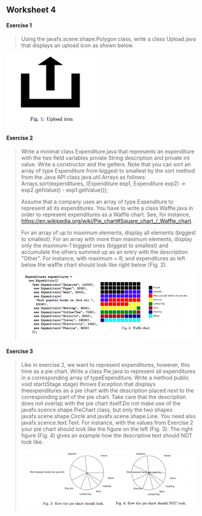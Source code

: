 ## Worksheet 4

#### Exercise 1
>Using the javafx.scene.shape.Polygon class, write a class Upload.java that displays an upload icon as shown below.
<img src="./figure/1.png " style="zoom 50%"/>

#### Exercise 2
>Write a minimal class Expenditure.java that represents an expenditure with the two field variables
>private String description and private int value. Write a constructor and the getters.
>Note that you can sort an array of type Expenditure from biggest to smallest by the sort method from
>the Java API class java.util.Arrays as follows:
>Arrays.sort(expenditures, (Expenditure exp1, Expenditure exp2) -> exp2.getValue() - exp1.getValue());
>
>Assume that a company uses an array of type Expenditure to represent all its expenditures. You have
>to write a class Waffle.java in order to represent expenditures as a Waffle chart. See, for instance,
> https://en.wikipedia.org/wiki/Pie_chart#Square_chart_/_Waffle_chart.
>
>For an array of up to maximum elements, display all elements (biggest to smallest). For an array with more than maximum elements, display only the maximum-1 biggest ones (biggest to smallest) and accumulate the others summed up as an entry with the description "Other". For instance, with maximum = 8; and expenditures as left below the waffle chart should look like right below (Fig. 2).
>
><img src="./figure/2.png " style="zoom 50%"/>

#### Exercise 3
>Like in exercise 2, we want to represent expenditures, however, this time as a pie chart. Write a class Pie.java to represent all expenditures in a corresponding array of typeExpenditure. Write a method public void start(Stage stage) throws Exception that displays theexpenditures as a pie chart with the description placed next to the corresponding part of the pie chart.
>Take care that the description does not overlap with the pie chart itself.Do not make use of the javafx.scence.shape.PieChart class, but only the two shapes javafx.scene.shape.Circle and javafx.scene.shape.Line. You need also javafx.scence.text.Text.
>For instance, with the values from Exercise 2 your pie chart should look like the figure on the left (Fig. 3). The right figure (Fig. 4) gives an example how the descriptive text should NOT look like.
>
><img src="./figure/3.png " style="zoom 50%"/>
>
